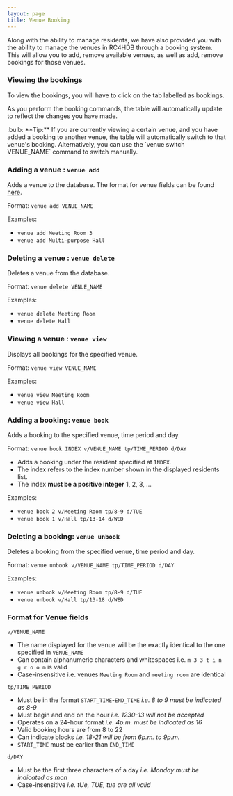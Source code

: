 ```yaml
---
layout: page
title: Venue Booking
---
```


Along with the ability to manage residents, we have also provided you with the ability to manage
the venues in RC4HDB through a booking system. This will allow you to add, remove available venues, as well as
add, remove bookings for those venues.

### Viewing the bookings

To view the bookings, you will have to click on the tab labelled as bookings. 

<!-- add the venue tab here -->

As you perform the booking commands, the table will automatically update to reflect the changes you have made.

<div markdown="span" class="alert alert-primary">:bulb: **Tip:**
If you are currently viewing a certain venue, and you have added a booking to another venue, the table will
automatically switch to that venue's booking. Alternatively, you can use the `venue switch VENUE_NAME` command
to switch manually.
</div>



### Adding a venue : `venue add`

Adds a venue to the database. The format for venue fields can be found [here](#format-for-venue-fields).

Format: `venue add VENUE_NAME`

Examples:
* `venue add Meeting Room 3`
* `venue add Multi-purpose Hall `

### Deleting a venue : `venue delete`

Deletes a venue from the database.

Format: `venue delete VENUE_NAME`

Examples:
* `venue delete Meeting Room`
* `venue delete Hall`

### Viewing a venue : `venue view`

Displays all bookings for the specified venue.

Format: `venue view VENUE_NAME`

Examples:
* `venue view Meeting Room`
* `venue view Hall`


### Adding a booking: `venue book`

Adds a booking to the specified venue, time period and day.

Format: `venue book INDEX v/VENUE_NAME tp/TIME_PERIOD d/DAY`

* Adds a booking under the resident specified at `INDEX`. 
* The index refers to the index number shown in the displayed residents list.
* The index **must be a positive integer** 1, 2, 3, …​

Examples:
* `venue book 2 v/Meeting Room tp/8-9 d/TUE`
* `venue book 1 v/Hall tp/13-14 d/WED`


### Deleting a booking: `venue unbook`

Deletes a booking from the specified venue, time period and day.

Format: `venue unbook v/VENUE_NAME tp/TIME_PERIOD d/DAY`

Examples:
* `venue unbook v/Meeting Room tp/8-9 d/TUE`
* `venue unbook v/Hall tp/13-18 d/WED`


### Format for Venue fields

`v/VENUE_NAME`
* The name displayed for the venue will be the exactly identical to the one specified in `VENUE_NAME`
* Can contain alphanumeric characters and whitespaces i.e. `m 3 3 t i n g r o o m` is valid
* Case-insensitive i.e. venues `Meeting Room` and `meeting room` are identical

`tp/TIME_PERIOD`
* Must be in the format `START_TIME`-`END_TIME` *i.e. 8 to 9 must be indicated as 8-9*
* Must begin and end on the hour *i.e. 1230-13 will not be accepted*
* Operates on a 24-hour format *i.e. 4p.m. must be indicated as 16*
* Valid booking hours are from 8 to 22
* Can indicate blocks *i.e. 18-21 will be from 6p.m. to 9p.m.*
* `START_TIME` must be earlier than `END_TIME`

`d/DAY`
* Must be the first three characters of a day *i.e. Monday must be indicated as mon*
* Case-insensitive *i.e. tUe, TUE, tue are all valid*

